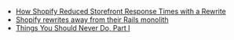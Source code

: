 - [How Shopify Reduced Storefront Response Times with a Rewrite](https://engineering.shopify.com/blogs/engineering/how-shopify-reduced-storefront-response-times-rewrite)
- [Shopify rewrites away from their Rails monolith](https://changelog.com/news/shopify-rewrites-away-from-their-rails-monolith-Gm2o)
- [Things You Should Never Do, Part I](https://www.joelonsoftware.com/2000/04/06/things-you-should-never-do-part-i/)
